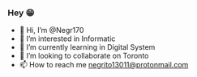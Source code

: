 
### Hey 😁


- 👋 Hi, I’m @Negr170
- 👀 I’m interested in Informatic
- 🌱 I’m currently learning in Digital System
- 💞️ I’m looking to collaborate on Toronto
- 📫 How to reach me negrito13011@protonmail.com

<!---
Negr170/Negr170 is a ✨ special ✨ repository because its `README.md` (this file) appears on your GitHub profile.
You can click the Preview link to take a look at your changes.
--->
